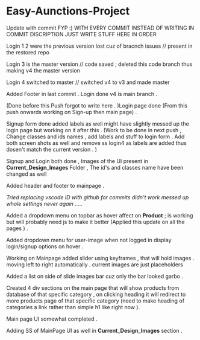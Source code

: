 # Easy-Aunctions-Project
Update with commit 
FYP :) 
WITH EVERY COMMIT INSTEAD OF WRITING IN COMMIT DISCRIPTION JUST WRITE STUFF HERE IN ORDER 


Login 1 2 were the previous version lost cuz of bracnch issues // present in the restored repo 


Login 3 is the master version // code saved ; deleted this code branch thus making v4 the master version 


Login 4 switched to master // switched v4 to v3 and made master 


Added Footer in last commit . 
Login done v4 is main branch . 

(Done before this Push forgot to write here . )Login page done (From this push onwards working on Sign-up then main page) . 

Signup form done added labels as well might have slightly messed up the login page but working on it after this . 
(Work to be done in next  push , Change classes and ids names , add labels and stuff to login form . Add both screen shots as well and remove ss login4 as labels are added thus dosen't match the current version .  )

Signup and Login both done , Images of the UI present in **Current_Design_Images** Folder , The id's and classes name have been changed as well 

Added header and footer to mainpage . 


*Tried replacing vscode ID with github for commits didn't work messed up whole settings never again .....* 


Added a dropdown menu on topbar as hover affect on **Product**  ; is working but will probably need js to make it better (Applied this update on all the pages ) . 


Added dropdown menu for user-image when not logged in display login/signup options on hover . 

Working on Mainpage added slider using keyframes , that will hold images . moving left to right automatically .  current images are just placeholders 

Added a list on side of slide images bar cuz only the bar looked garbo . 

Created 4 div sections on the main page that will show products from database of that specific category , on clicking heading it will redirect to more products page of that specific category (need to make heading of categories a link rather than simple h1 like right now ). 

Main page UI somewhat completed . 

Adding SS of MainPage UI as well in **Current_Design_Images** section .














